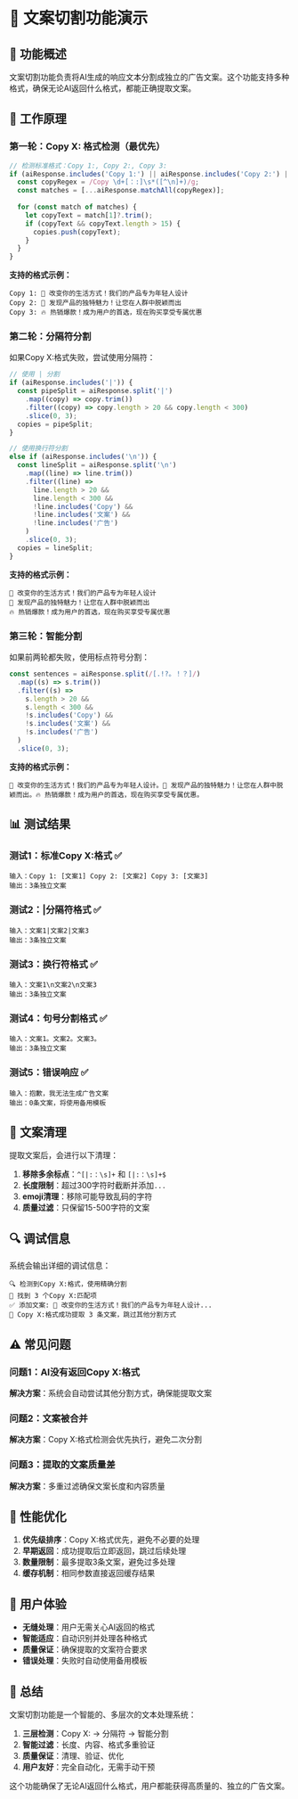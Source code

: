 # 📝 文案切割功能演示

## 🎯 功能概述

文案切割功能负责将AI生成的响应文本分割成独立的广告文案。这个功能支持多种格式，确保无论AI返回什么格式，都能正确提取文案。

## 🔧 工作原理

### 第一轮：Copy X: 格式检测（最优先）

```typescript
// 检测标准格式：Copy 1:, Copy 2:, Copy 3:
if (aiResponse.includes('Copy 1:') || aiResponse.includes('Copy 2:') || aiResponse.includes('Copy 3:')) {
  const copyRegex = /Copy \d+[：:]\s*([^\n]+)/g;
  const matches = [...aiResponse.matchAll(copyRegex)];
  
  for (const match of matches) {
    let copyText = match[1]?.trim();
    if (copyText && copyText.length > 15) {
      copies.push(copyText);
    }
  }
}
```

**支持的格式示例：**
```
Copy 1: 🚀 改变你的生活方式！我们的产品专为年轻人设计
Copy 2: 💎 发现产品的独特魅力！让您在人群中脱颖而出
Copy 3: 🔥 热销爆款！成为用户的首选，现在购买享受专属优惠
```

### 第二轮：分隔符分割

如果Copy X:格式失败，尝试使用分隔符：

```typescript
// 使用 | 分割
if (aiResponse.includes('|')) {
  const pipeSplit = aiResponse.split('|')
    .map((copy) => copy.trim())
    .filter((copy) => copy.length > 20 && copy.length < 300)
    .slice(0, 3);
  copies = pipeSplit;
}

// 使用换行符分割
else if (aiResponse.includes('\n')) {
  const lineSplit = aiResponse.split('\n')
    .map((line) => line.trim())
    .filter((line) => 
      line.length > 20 && 
      line.length < 300 && 
      !line.includes('Copy') && 
      !line.includes('文案') &&
      !line.includes('广告')
    )
    .slice(0, 3);
  copies = lineSplit;
}
```

**支持的格式示例：**
```
🚀 改变你的生活方式！我们的产品专为年轻人设计
💎 发现产品的独特魅力！让您在人群中脱颖而出
🔥 热销爆款！成为用户的首选，现在购买享受专属优惠
```

### 第三轮：智能分割

如果前两轮都失败，使用标点符号分割：

```typescript
const sentences = aiResponse.split(/[.!?。！？]/)
  .map((s) => s.trim())
  .filter((s) => 
    s.length > 20 && 
    s.length < 300 && 
    !s.includes('Copy') && 
    !s.includes('文案') &&
    !s.includes('广告')
  )
  .slice(0, 3);
```

**支持的格式示例：**
```
🚀 改变你的生活方式！我们的产品专为年轻人设计。💎 发现产品的独特魅力！让您在人群中脱颖而出。🔥 热销爆款！成为用户的首选，现在购买享受专属优惠。
```

## 📊 测试结果

### 测试1：标准Copy X:格式 ✅
```
输入：Copy 1: [文案1] Copy 2: [文案2] Copy 3: [文案3]
输出：3条独立文案
```

### 测试2：|分隔符格式 ✅
```
输入：文案1|文案2|文案3
输出：3条独立文案
```

### 测试3：换行符格式 ✅
```
输入：文案1\n文案2\n文案3
输出：3条独立文案
```

### 测试4：句号分割格式 ✅
```
输入：文案1。文案2。文案3。
输出：3条独立文案
```

### 测试5：错误响应 ✅
```
输入：抱歉，我无法生成广告文案
输出：0条文案，将使用备用模板
```

## 🎨 文案清理

提取文案后，会进行以下清理：

1. **移除多余标点**：`^[|:：\s]+` 和 `[|:：\s]+$`
2. **长度限制**：超过300字符时截断并添加`...`
3. **emoji清理**：移除可能导致乱码的字符
4. **质量过滤**：只保留15-500字符的文案

## 🔍 调试信息

系统会输出详细的调试信息：

```
🔍 检测到Copy X:格式，使用精确分割
📝 找到 3 个Copy X:匹配项
✅ 添加文案: 🚀 改变你的生活方式！我们的产品专为年轻人设计...
🎯 Copy X:格式成功提取 3 条文案，跳过其他分割方式
```

## ⚠️ 常见问题

### 问题1：AI没有返回Copy X:格式
**解决方案**：系统会自动尝试其他分割方式，确保能提取文案

### 问题2：文案被合并
**解决方案**：Copy X:格式检测会优先执行，避免二次分割

### 问题3：提取的文案质量差
**解决方案**：多重过滤确保文案长度和内容质量

## 🚀 性能优化

1. **优先级排序**：Copy X:格式优先，避免不必要的处理
2. **早期返回**：成功提取后立即返回，跳过后续处理
3. **数量限制**：最多提取3条文案，避免过多处理
4. **缓存机制**：相同参数直接返回缓存结果

## 📱 用户体验

- **无缝处理**：用户无需关心AI返回的格式
- **智能适应**：自动识别并处理各种格式
- **质量保证**：确保提取的文案符合要求
- **错误处理**：失败时自动使用备用模板

## 🎯 总结

文案切割功能是一个智能的、多层次的文本处理系统：

1. **三层检测**：Copy X: → 分隔符 → 智能分割
2. **智能过滤**：长度、内容、格式多重验证
3. **质量保证**：清理、验证、优化
4. **用户友好**：完全自动化，无需手动干预

这个功能确保了无论AI返回什么格式，用户都能获得高质量的、独立的广告文案。
